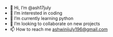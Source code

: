 - 👋 Hi, I’m @ash17july
- 👀 I’m interested in coding
- 🌱 I’m currently learning python
- 💞️ I’m looking to collaborate on new projects
- 📫 How to reach me ashwinijuly196@gmail.com

<!---
ash17july/ash17july is a ✨ special ✨ repository because its `README.md` (this file) appears on your GitHub profile.
You can click the Preview link to take a look at your changes.
--->
